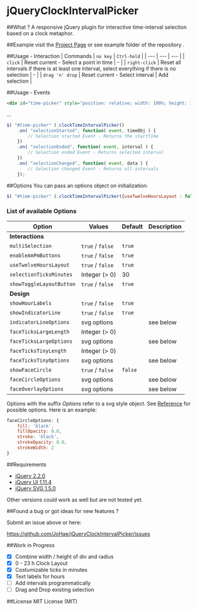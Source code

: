 # jQueryClockIntervalPicker

##What ?
A responsive jQuery plugin for interactive time-interval selection based on a clock metaphor.

##Example
visit the [Project Page](http://johae.github.io/jQueryClockIntervalPicker) or see example folder of the repository .

##Usage - Interaction
| Commands | `no key` | `Ctrl-hold` |
| --- | --- | --- |
| `click` | Reset current - Select a point in time | - |
| `right-click` | Reset all intervals if there is at least one interval, select everything if there is no selection | - |
| `drag 'n' drop` | Reset current - Select interval | Add selection |

##Usage - Events
```html
<div id="time-picker" style="position: relative; width: 100%; height: 100%"></div>
```
...
```javascript
$( "#time-picker" ).clockTimeIntervalPicker()
    .on( "selectionStarted", function( event, timeObj ) {
        // Selection started Event - Returns the startTime
    })
    .on( "selectionEnded", function( event, interval ) {
        // Selection ended Event - Returns selected interval
    })
    .on( "selectionChanged", function( event, data ) {
        // Selection changed Event - Returns all intervals
    });
```

##Options
You can pass an options object on initialization:
```javascript
$( "#time-picker" ).clockTimeIntervalPicker({useTwelveHoursLayout : false});
```

### List of available Options
| Option | Values |  Default | Description |
| --- | --- | --- | --- |
| **Interactions** |
| `multiSelection` | `true` / `false` | `true` |
| `enableAmPmButtons` | `true` / `false` | `true` |
| `useTwelveHoursLayout` | `true` / `false` | `true` |
| `selectionTicksMinutes` | Integer (> 0) | 30 |
| `showToggleLayoutButton` | `true` / `false` | `true` |
| **Design** |
| `showHourLabels` | `true` / `false` | `true` |
| `showIndicatorLine` | `true` / `false` | `true` |
| `indicatorLineOptions` | svg options | | see below
| `faceTicksLargeLength` | Integer (> 0) | |
| `faceTicksLargeOptions` | svg options | | see below
| `faceTicksTinyLength` | Integer (> 0) | |
| `faceTicksTinyOptions` | svg options  | | see below
| `showFaceCircle` | `true` / `false` | `false` |
| `faceCircleOptions` | svg options | | see below
| `faceOverlayOptions` | svg options | | see below

Options with the suffix *Options* refer to a svg style object. See [Reference](https://www.w3.org/TR/SVG/styling.html) for possible options. Here is an example:
```javascript
faceCircleOptions: {
    fill: 'black',
    fillOpacity: 0.0,
    stroke: 'black',
    strokeOpacity: 0.0,
    strokeWidth: 2
}
```

##Requirements
- [jQuery 2.2.0](https://jquery.com)
- [jQuery UI 1.11.4](https://jquery.com)
- [jQuery SVG 1.5.0](https://jquery.com)

Other versions could work as well but are not tested yet.

##Found a bug or got ideas for new features ? 

Submit an issue above or here: 

<https://github.com/JoHae/jQueryClockIntervalPicker/issues>

##Work in Progress
- [x] Combine width / height of div and radius
- [x] 0 - 23 h Clock Layout
- [x] Costumizable ticks in minutes
- [x] Text labels for hours
- [ ] Add intervals programmatically
- [ ] Drag and Drop existing selection

##License
MIT License (MIT)
